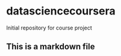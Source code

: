 datasciencecoursera
===================

Initial repository for course project

## This is a markdown file
